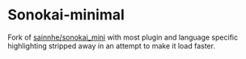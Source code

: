 # Sonokai-minimal

Fork of [sainnhe/sonokai_mini](sainnhe/sonokai_mini) with most plugin and language specific highlighting stripped away in an attempt to make it load faster.
